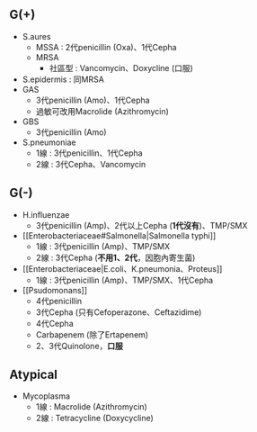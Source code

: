 ## G(+)
- S.aures
	- MSSA : 2代penicillin (Oxa)、1代Cepha
	- MRSA
		- 社區型 : Vancomycin、Doxycline (口服)
- S.epidermis : 同MRSA
- GAS
	- 3代penicillin (Amo)、1代Cepha
	- 過敏可改用Macrolide (Azithromycin)
- GBS
	- 3代penicillin (Amo)
- S.pneumoniae
	- 1線 : 3代penicillin、1代Cepha
	- 2線 : 3代Cepha、Vancomycin
## G(-)
- H.influenzae
	- 3代penicillin (Amp)、2代以上Cepha (**1代沒有**)、TMP/SMX
- [[Enterobacteriaceae#Salmonella|Salmonella typhi]]
	- 1線 : 3代penicillin (Amp)、TMP/SMX
	- 2線 : 3代Cepha (**不用1、2代**，因胞內寄生菌)
- [[Enterobacteriaceae|E.coli、K.pneumonia、Proteus]]
	- 1線 : 3代penicillin (Amp)、TMP/SMX、1代Cepha
- [[Psudomonans]]
	- 4代penicillin
	- 3代Cepha (只有Cefoperazone、Ceftazidime)
	- 4代Cepha
	- Carbapenem (除了Ertapenem)
	- 2、3代Quinolone，**口服**
## Atypical
- Mycoplasma
	- 1線 : Macrolide (Azithromycin)
	- 2線 : Tetracycline (Doxycycline)